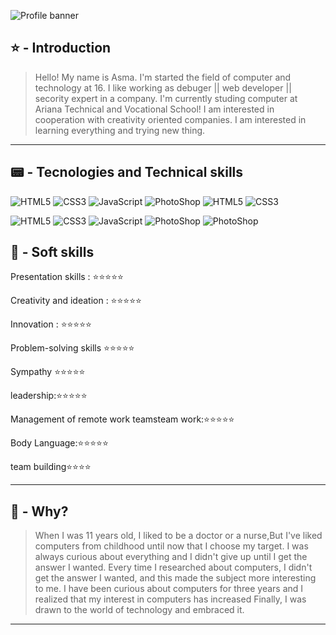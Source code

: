 ![Profile banner](https://i.imgur.com/VNP2tTx.gif)

## ⭐ - Introduction
> Hello! My name is Asma.
> I'm started the field of computer and technology at 16.
> I like working as debuger || web developer || secority expert in a company.
> I'm currently studing computer at Ariana Technical and Vocational School!
> I am interested in cooperation with creativity oriented companies.
> I am interested in learning everything and trying new thing. 


---

## 📟 - Tecnologies and Technical skills

![HTML5](https://img.shields.io/badge/⭐️-html5-%23E34F26.svg?style=for-the-badge&logo=htmls5&Color=white)
![CSS3](https://img.shields.io/badge/⭐️-css3-%231572B6.svg?style=for-the-badge&logo=csss3&logoColor=Silver)
![JavaScript](https://img.shields.io/badge/⭐️-javascript-%23323330.svg?style=for-the-badge&logo=javascriptt)
![PhotoShop](https://img.shields.io/badge/⭐️-CSharp-%23323330.svg?style=for-the-badge&logo=photoshop&color=Maroon)
![HTML5](https://img.shields.io/badge/⭐️-Python-%23E34F26.svg?style=for-the-badge&logo=htmls5&logoColor=Mint)
![CSS3](https://img.shields.io/badge/⭐️-C++-%231572B6.svg?style=for-the-badge&logo=csss3&logoColor=Maroon)


![HTML5](https://img.shields.io/badge/⭐️-Captivate-%23E34F26.svg?style=for-the-badge&logo=htmls5&Color=blue)
![CSS3](https://img.shields.io/badge/⭐️-Linux-%231572B6.svg?style=for-the-badge&logo=csss3&Color=white)
![JavaScript](https://img.shields.io/badge/⭐️-illustrator-%23323330.svg?style=for-the-badge&color=red)
![PhotoShop](https://img.shields.io/badge/⭐️-photoShop-%23323330.svg?style=for-the-badge&logo=photoshop&color=Beige)
![PhotoShop](https://img.shields.io/badge/⭐️-AutoCad-%23323330.svg?style=for-the-badge&logo=photoshop&color=pink)



## 🌱 - Soft skills 

Presentation skills :  ⭐️⭐️⭐️⭐️⭐️

Creativity and ideation :  ⭐️⭐️⭐️⭐️⭐️

Innovation :  ⭐️⭐️⭐️⭐️⭐️

Problem-solving skills   ⭐️⭐️⭐️⭐️⭐️

Sympathy   ⭐️⭐️⭐️⭐️⭐️

leadership:⭐️⭐️⭐️⭐️⭐️

Management of remote work teamsteam work:⭐️⭐️⭐️⭐️⭐️

Body Language:⭐️⭐️⭐️⭐️⭐️

team building⭐️⭐️⭐️⭐️


---
 
## 🤔 - Why?

> When I was 11 years old, I liked to be a doctor or a nurse,But I've liked computers from childhood until now that I choose my target.
I was always curious about everything and I didn't give up until I get the answer I wanted. Every time I researched about computers,
> I didn't get the answer I wanted, and this made the subject more interesting to me.
> I have been curious about computers for three years and I realized that my interest in computers has increased
> Finally, I was drawn to the world of technology and embraced it.
---


